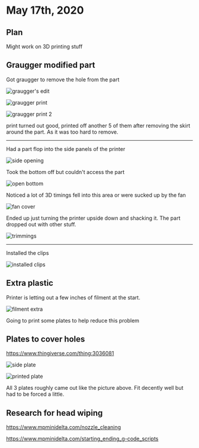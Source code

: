 # May 17th, 2020

## Plan

Might work on 3D printing stuff

## Graugger modified part

Got graugger to remove the hole from the part

![graugger's edit](images/2020_05_17_grauggerEditedPrint.png)

![graugger print](images/2020_05_17_18.18.15.jpg)

![graugger print 2](images/2020_05_17_18.36.55.jpg)

print turned out good, printed off another 5 of them after removing the skirt around the part. As it was too hard to remove.

---

Had a part flop into the side panels of the printer

![side opening](images/2020_05_17_18.55.48.jpg)

Took the bottom off but couldn't access the part

![open bottom](images/2020_05_17_18.50.59.jpg)

Noticed a lot of 3D timings fell into this area or were sucked up by the fan

![fan cover](images/2020_05_17_18.51.02.jpg)

Ended up just turning the printer upside down and shacking it. The part dropped out with other stuff.

![trimmings](images/2020_05_17_18.54.33.jpg)

---

Installed the clips

![installed clips](images/2020_05_17_19.05.04.jpg)

## Extra plastic

Printer is letting out a few inches of filment at the start. 

![filment extra](images/2020_05_17_18.40.46.jpg)

Going to print some plates to help reduce this problem

## Plates to cover holes

https://www.thingiverse.com/thing:3036081

![side plate](images/2020_05_17_deltaSidePlate.png)

![printed plate](images/2020_05_17_21.12.47.jpg)

All 3 plates roughly came out like the picture above. Fit decently well but had to be forced a little.

## Research for head wiping

https://www.mpminidelta.com/nozzle_cleaning

https://www.mpminidelta.com/starting_ending_g-code_scripts